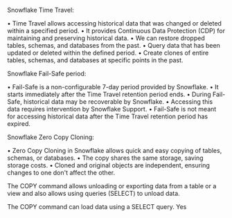 Snowflake Time Travel:

• Time Travel allows accessing historical data that was changed or deleted within a specified period.
• It provides Continuous Data Protection (CDP) for maintaining and preserving historical data.
• We can restore dropped tables, schemas, and databases from the past.
• Query data that has been updated or deleted within the defined period.
• Create clones of entire tables, schemas, and databases at specific points in the past.

Snowflake Fail-Safe period:

• Fail-Safe is a non-configurable 7-day period provided by Snowflake.
• It starts immediately after the Time Travel retention period ends.
• During Fail-Safe, historical data may be recoverable by Snowflake.
• Accessing this data requires intervention by Snowflake Support.
• Fail-Safe is not meant for accessing historical data after the Time Travel retention period has expired.

Snowflake Zero Copy Cloning:

• Zero Copy Cloning in Snowflake allows quick and easy copying of tables, schemas, or databases.
• The copy shares the same storage, saving storage costs.
• Cloned and original objects are independent, ensuring changes to one don't affect the other.


The COPY command allows unloading or exporting data from a table or a view and also allows using queries (SELECT) to unload data.

The COPY command can load data using a SELECT query. 
Yes

